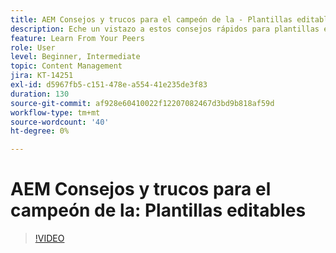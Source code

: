 ```yaml
---
title: AEM Consejos y trucos para el campeón de la - Plantillas editables 1
description: Eche un vistazo a estos consejos rápidos para plantillas editables en AEM Sites AEM del campeón y experto de la industria de la, Greg Dimeris. Pruébelos en su instancia hoy mismo.
feature: Learn From Your Peers
role: User
level: Beginner, Intermediate
topic: Content Management
jira: KT-14251
exl-id: d5967fb5-c151-478e-a554-41e235de3f83
duration: 130
source-git-commit: af928e60410022f12207082467d3bd9b818af59d
workflow-type: tm+mt
source-wordcount: '40'
ht-degree: 0%

---
```


# AEM Consejos y trucos para el campeón de la: Plantillas editables

>[!VIDEO](https://video.tv.adobe.com/v/3409424?quality=12&learn=on)
